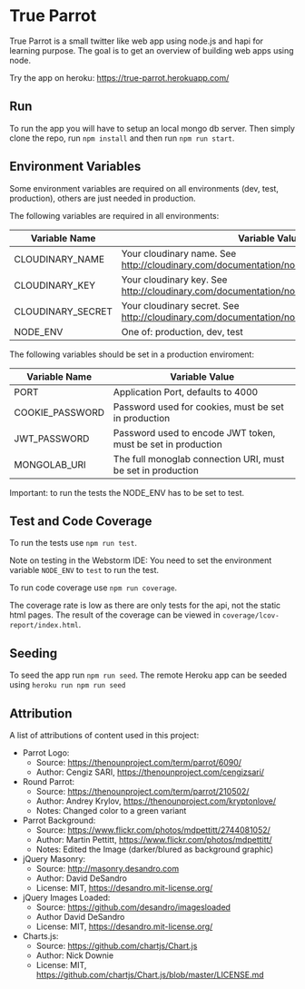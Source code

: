 # True Parrot
True Parrot is a small twitter like web app using node.js and hapi for learning purpose.
The goal is to get an overview of building web apps using node.

Try the app on heroku: https://true-parrot.herokuapp.com/

## Run

To run the app you will have to setup an local mongo db server.
Then simply clone the repo, run `npm install` and then run `npm run start`.

## Environment Variables

Some environment variables are required on all environments (dev, test, production),
others are just needed in production.

The following variables are required in all environments:

| Variable Name    | Variable Value           |
|------------------|--------------------------|
|CLOUDINARY_NAME   | Your cloudinary name. See http://cloudinary.com/documentation/node_integration#configuration |
|CLOUDINARY_KEY    | Your cloudinary key. See http://cloudinary.com/documentation/node_integration#configuration |
|CLOUDINARY_SECRET | Your cloudinary secret. See http://cloudinary.com/documentation/node_integration#configuration |
|NODE_ENV          | One of: production, dev, test |


The following variables should be set in a production enviroment:

| Variable Name    | Variable Value           |
|------------------|--------------------------|
|PORT              | Application Port, defaults to 4000 |
|COOKIE_PASSWORD   | Password used for cookies, must be set in production |
|JWT_PASSWORD      | Password used to encode JWT token, must be set in production |
|MONGOLAB_URI      | The full monoglab connection URI, must be set in production |

Important: to run the tests the NODE_ENV has to be set to test.

## Test and Code Coverage

To run the tests use `npm run test`.

Note on testing in the Webstorm IDE:
You need to set the environment variable `NODE_ENV` to `test` to run the test.

To run code coverage use `npm run coverage`.

The coverage rate is low as there are only tests for the api, not the static html pages.
The result of the coverage can be viewed in `coverage/lcov-report/index.html`.

## Seeding

To seed the app run `npm run seed`. 
The remote Heroku app can be seeded using `heroku run npm run seed`

## Attribution

A list of attributions of content used in this project:

- Parrot Logo:
  - Source: https://thenounproject.com/term/parrot/6090/
  - Author: Cengiz SARI, https://thenounproject.com/cengizsari/
- Round Parrot:
  - Source: https://thenounproject.com/term/parrot/210502/
  - Author: Andrey Krylov, https://thenounproject.com/kryptonlove/
  - Notes: Changed color to a green variant
- Parrot Background:
  - Source: https://www.flickr.com/photos/mdpettitt/2744081052/
  - Author: Martin Pettitt, https://www.flickr.com/photos/mdpettitt/
  - Notes: Edited the Image (darker/blured as background graphic)
- jQuery Masonry:
  - Source: http://masonry.desandro.com
  - Author: David DeSandro
  - License: MIT, https://desandro.mit-license.org/
- jQuery Images Loaded:
  - Source: https://github.com/desandro/imagesloaded
  - Author David DeSandro
  - License: MIT, https://desandro.mit-license.org/
- Charts.js:
  - Source: https://github.com/chartjs/Chart.js
  - Author: Nick Downie
  - License: MIT, https://github.com/chartjs/Chart.js/blob/master/LICENSE.md
